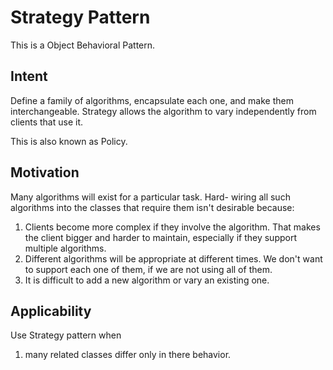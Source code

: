 # Strategy Pattern
This is a Object Behavioral Pattern.

## Intent
Define a family of algorithms, encapsulate each one, and make them interchangeable. Strategy allows the algorithm to vary independently from clients that use it.

This is also known as Policy.

## Motivation

Many algorithms will exist for a particular task. Hard- wiring all such algorithms into the classes that require them isn't desirable because:
1. Clients become more complex if they involve the algorithm. That makes the client bigger and harder to maintain, especially if they support multiple algorithms.
2. Different algorithms will be appropriate at different times. We don't want to support each one of them, if we are not using all of them.
3. It is difficult to add a new algorithm or vary an existing one.

## Applicability
Use Strategy pattern when
1. many related classes differ only in there behavior. 
